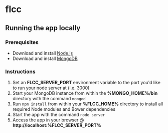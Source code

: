 # flcc

## Running the app locally

### Prerequisites
 - Download and install [Node.js](https://nodejs.org/download/)
 - Download and install [MongoDB](https://www.mongodb.org/downloads)

### Instructions
1. Set an **FLCC_SERVER_PORT** environment variable to the port you'd like to run your node server at (i.e. 3000)
3. Start your MongoDB instance from within the **%MONGO_HOME%/bin** directory with the command ```mongod```
4. Run ```npm install``` from within your **%FLCC_HOME%** directory to install all required Node modules and Bower dependencies
5. Start the app with the command ```node server```
6. Access the app in your browser @ **http://localhost:%FLCC_SERVER_PORT%**
